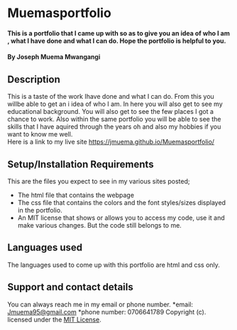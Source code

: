 # Muemasportfolio
#### This is a portfolio that I came up with so as to give you an idea of who I am , what I have done and what I can do. Hope the portfolio is helpful to you.
#### By Joseph Muema Mwangangi
## Description
This is a taste of the work Ihave done and what I can do. From this you willbe able to get an i idea of who I am. In here you will also get to see my educational background. You will also get to see the few places I got a chance to work. Also within the same portfolio you will be able to see the skills that I have aquired through the years oh and also my hobbies if you want to know me well.    
Here is a link to my live site https://jmuema.github.io/Muemasportfolio/
## Setup/Installation Requirements
This are the files you expect to see in my various sites posted; 
* The html file that contains the webpage
* The css file that contains the colors and the font styles/sizes displayed in the portfolio.
* An MIT license that shows or allows you to access my code, use it and make various changes. But the code still belongs to me. 
## Languages used
The languages used to come up with this portfolio are html and css only.
## Support and contact details
You can always reach me in my email or phone number.
*email: Jmuema95@gmail.com
*phone number: 0706641789
Copyright (c).
licensed under the [MIT License](License).
  
